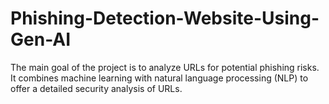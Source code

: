# Phishing-Detection-Website-Using-Gen-AI
The main goal of the project is to analyze URLs for potential phishing risks. It  combines machine learning with natural language processing (NLP) to offer a detailed  security analysis of URLs.
